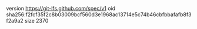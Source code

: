 version https://git-lfs.github.com/spec/v1
oid sha256:f2fcf35f2c8b03009bcf560d3e1968ac13714e5c74b46cbfbbafafb8f3f2a9a2
size 2370
